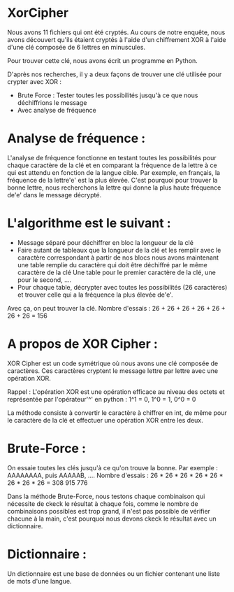 # XorCipher

Nous avons 11 fichiers qui ont été cryptés. Au cours de notre enquête, nous avons découvert qu'ils étaient cryptés à l'aide d'un chiffrement XOR à l'aide d'une clé composée de 6 lettres en minuscules.

Pour trouver cette clé, nous avons écrit un programme en Python.

D'après nos recherches, il y a deux façons de trouver une clé utilisée pour crypter avec XOR : 
  - Brute Force : Tester toutes les possibilités jusqu'à ce que nous déchiffrions le message
  - Avec analyse de fréquence



# Analyse de fréquence :

L'analyse de fréquence fonctionne en testant toutes les possibilités pour chaque caractère de la clé et en comparant la fréquence de la lettre à ce qui est attendu en fonction de la langue cible.
Par exemple, en français, la fréquence de la lettre'e' est la plus élevée. C'est pourquoi pour trouver la bonne lettre, nous recherchons la lettre qui donne la plus haute fréquence de'e' dans le message décrypté.

# L'algorithme est le suivant :

  - Message séparé pour déchiffrer en bloc la longueur de la clé
  - Faire autant de tableaux que la longueur de la clé et les remplir avec le caractère correspondant à partir de nos blocs
      nous avons maintenant une table remplie du caractère qui doit être déchiffré par le même caractère de la clé
      Une table pour le premier caractère de la clé, une pour le second, ....
  - Pour chaque table, décrypter avec toutes les possibilités (26 caractères) et trouver celle qui a la fréquence la plus élevée de'e'.

Avec ça, on peut trouver la clé.
Nombre d'essais : 26 + 26 + 26 + 26 + 26 + 26 + 26 = 156


# A propos de XOR Cipher :

XOR Cipher est un code symétrique où nous avons une clé composée de caractères. Ces caractères cryptent le message lettre par lettre avec une opération XOR.

Rappel : L'opération XOR est une opération efficace au niveau des octets et représentée par l'opérateur'^' en python : 
1^1 = 0, 1^0 = 1, 0^0 = 0

La méthode consiste à convertir le caractère à chiffrer en int, de même pour le caractère de la clé et effectuer une opération XOR entre les deux.



# Brute-Force :

On essaie toutes les clés jusqu'à ce qu'on trouve la bonne. Par exemple : AAAAAAAA, puis AAAAAB, ....
Nombre d'essais : 26 * 26 * 26 * 26 * 26 * 26 * 26 * 26 = 308 915 776


Dans la méthode Brute-Force, nous testons chaque combinaison qui nécessite de ckeck le résultat à chaque fois, comme le nombre de combinaisons possibles est trop grand, il n'est pas possible de vérifier chacune à la main, c'est pourquoi nous devons ckeck le résultat avec un dictionnaire.



# Dictionnaire :
Un dictionnaire est une base de données ou un fichier contenant une liste de mots d'une langue.

